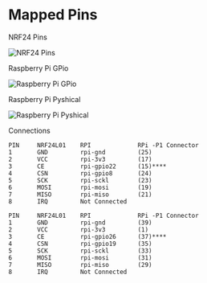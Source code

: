 # Mapped Pins

NRF24 Pins

![NRF24 Pins](http://mco-s1-p.mlstatic.com/modulo-transceptor-rf-nrf24l01-arduino-pic-avr-24-ghz-1371-MCO3746363892_012013-O.jpg "NRF24 Pins")


Raspberry Pi GPio

![Raspberry Pi GPio](https://cloud.githubusercontent.com/assets/4025771/19619460/7d4da916-9868-11e6-93cf-139f01b733ad.png "Raspberry GPio")

Raspberry Pi Pyshical 

![Raspberry Pi Pyshical](https://cloud.githubusercontent.com/assets/4025771/19619194/53eb3874-9861-11e6-9474-4e80a61b653c.png "Rasperry")

Connections

```
PIN     NRF24L01    RPI             RPi -P1 Connector
1       GND         rpi-gnd         (25)
2       VCC         rpi-3v3         (17)
3       CE          rpi-gpio22      (15)****
4       CSN         rpi-gpio8       (24)
5       SCK         rpi-sckl        (23)
6       MOSI        rpi-mosi        (19)
7       MISO        rpi-miso        (21)
8       IRQ         Not Connected
```

```
PIN     NRF24L01    RPI             RPi -P1 Connector
1       GND         rpi-gnd         (39)
2       VCC         rpi-3v3         (1)
3       CE          rpi-gpio26      (37)****
4       CSN         rpi-gpio19      (35)
5       SCK         rpi-sckl        (33)
6       MOSI        rpi-mosi        (31)
7       MISO        rpi-miso        (29)
8       IRQ         Not Connected
```
